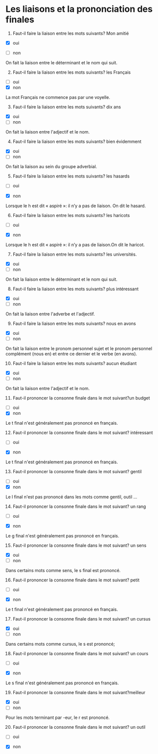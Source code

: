 # Les liaisons et la prononciation des finales

1. Faut-il faire la liaison entre les mots suivants? Mon amitié

- [x] oui
- [ ] non



















On fait la liaison entre le déterminant et le nom qui suit.





2. Faut-il faire la liaison entre les mots suivants? les Français 

- [ ] oui
- [x] non

La mot Français ne commence pas par une voyelle.

3. Faut-il faire la liaison entre les mots suivants?  dix ans

- [x] oui
- [ ] non

On fait la liaison entre l'adjectif et le nom.

4. Faut-il faire la liaison entre les mots suivants?    bien évidemment 

- [x] oui
- [ ] non

On fait la liaison au sein du groupe adverbial.

5. Faut-il faire la liaison entre les mots suivants? les hasards      

- [ ] oui
- [x] non

 

















Lorsque le h est dit « aspiré »: il n’y a pas de liaison. On dit le hasard.

6. Faut-il faire la liaison entre les mots suivants? les haricots  

- [ ] oui
- [x] non


 

















Lorsque le h est dit « aspiré »: il n’y a pas de liaison.On dit le haricot.

7. Faut-il faire la liaison entre les mots suivants? les universités.    

- [x] oui
- [ ] non

On fait la liaison entre le déterminant et le nom qui suit.

8. Faut-il faire la liaison entre les mots suivants? plus intéressant 

- [x] oui
- [ ] non

On fait la liaison entre l'adverbe et l'adjectif.

9. Faut-il faire la liaison entre les mots suivants? nous en avons 

- [x] oui
- [ ] non

On fait la liaison entre le pronom personnel sujet et le pronom personnel complément (nous en) et entre ce dernier et le verbe (en avons).

10. Faut-il faire la liaison entre les mots suivants?    aucun étudiant 

- [x] oui
- [ ] non

On fait la liaison entre l'adjectif et le nom.

11. Faut-il prononcer la consonne finale dans le mot suivant?un budget

- [ ] oui
- [x] non

Le t final n'est généralement pas prononcé en français.

12.   Faut-il prononcer la consonne finale dans le mot suivant? intéressant 

- [ ] oui
- [x] non


Le t final n'est généralement pas prononcé en français.



13.   Faut-il prononcer la consonne finale dans le mot suivant?  gentil

- [ ] oui
- [x] non

Le l final n'est pas prononcé dans les mots comme gentil,  outil ...

14.   Faut-il prononcer la consonne finale dans le mot suivant?  un rang

- [ ] oui
- [x] non


Le g final n'est généralement pas prononcé en français.



15.   Faut-il prononcer la consonne finale dans le mot suivant? un sens 

- [x] oui
- [ ] non

Dans certains mots comme sens, le s final est prononcé.

16.   Faut-il prononcer la consonne finale dans le mot suivant? petit 

- [ ] oui
- [x] non


Le t final n'est généralement pas prononcé en français.



17.   Faut-il prononcer la consonne finale dans le mot suivant?  un cursus

- [x] oui
- [ ] non

Dans certains mots comme cursus, le s est prononcé;

18.   Faut-il prononcer la consonne finale dans le mot suivant?  un cours

- [ ] oui
- [x] non


Le s final n'est généralement pas prononcé en français.



19.   Faut-il prononcer la consonne finale dans le mot suivant?meilleur 

- [x] oui
- [ ] non

Pour les mots terminant par -eur, le r est prononcé.

20.   Faut-il prononcer la consonne finale dans le mot suivant? un outil 

- [ ] oui
- [x] non

